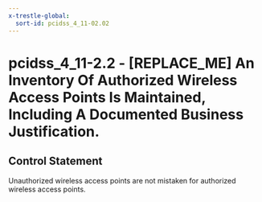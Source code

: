 ```yaml
---
x-trestle-global:
  sort-id: pcidss_4_11-02.02
---
```


# pcidss_4_11-2.2 - \[REPLACE_ME\] An Inventory Of Authorized Wireless Access Points Is Maintained, Including A Documented Business Justification.

## Control Statement

Unauthorized wireless access points are not mistaken for authorized wireless access
points.
